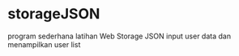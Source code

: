 # storageJSON

program sederhana latihan Web Storage JSON
input user data dan menampilkan user list

